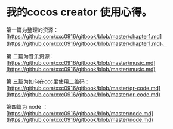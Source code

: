 # 我的cocos creator 使用心得。

第一篇为整理的资源：  [https://github.com/xxc0916/gitbook/blob/master/chapter1.md](https://github.com/xxc0916/gitbook/blob/master/chapter1.md)。

第 二篇为音乐资源： [https://github.com/xxc0916/gitbook/blob/master/music.md](https://github.com/xxc0916/gitbook/blob/master/music.md)

第 三篇为如何在ccc里使用二维码：[https://github.com/xxc0916/gitbook/blob/master/qr-code.md](https://github.com/xxc0916/gitbook/blob/master/qr-code.md)

第四篇为 node ：[https://github.com/xxc0916/gitbook/blob/master/node.md](https://github.com/xxc0916/gitbook/blob/master/node.md)

